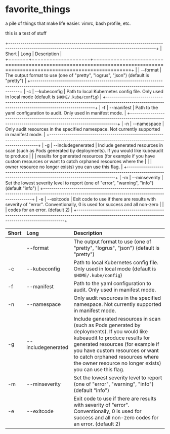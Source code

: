 # favorite_things
a pile of things that make life easier. vimrc, bash profile, etc.


this is a test of stuff



+------------------------------------------------------------------------------------------------------------------------------------------------------+
| Short | Long               | Description                                                                                                             |
+=======+====================+=========================================================================================================================+ 
|       | --format           | The output format to use (one of "pretty", "logrus", "json") (default is "pretty")                                      |
+------------------------------------------------------------------------------------------------------------------------------------------------------+
| -c    | --kubeconfig       | Path to local Kubernetes config file. Only used in local mode (default is `$HOME/.kube/config`)                         |
+------------------------------------------------------------------------------------------------------------------------------------------------------+
| -f    | --manifest         | Path to the yaml configuration to audit. Only used in manifest mode.                                                    |
+------------------------------------------------------------------------------------------------------------------------------------------------------+
| -n    | --namespace        | Only audit resources in the specified namespace. Not currently supported in manifest mode.                              |
+------------------------------------------------------------------------------------------------------------------------------------------------------+
| -g    | --includegenerated | Include generated resources in scan  (such as Pods generated by deployments). If you would like kubeaudit to produce    |
|                            | results for generated resources (for example if you have custom resources or want to catch orphaned resources where the |
|                            | owner resource no longer exists) you can use this flag.                                                                 |
+------------------------------------------------------------------------------------------------------------------------------------------------------+
| -m    | --minseverity      | Set the lowest severity level to report (one of "error", "warning", "info") (default "info")                            | 
+------------------------------------------------------------------------------------------------------------------------------------------------------+
| -e    | --exitcode         | Exit code to use if there are results with severity of "error". Conventionally, 0 is used for success and all non-zero  |
|                            | codes for an error. (default 2)                                                                                         |
+------------------------------------------------------------------------------------------------------------------------------------------------------+


| Short | Long               | Description                                                                                                                                            |
| :---- | :----------------- | :----------------------------------------------------------------------------------------------------------------------------------------------------- |
|       | --format           | The output format to use (one of "pretty", "logrus", "json") (default is "pretty")                                                                     |
| -c    | --kubeconfig       | Path to local Kubernetes config file. Only used in local mode (default is `$HOME/.kube/config`)                                                        |
| -f    | --manifest         | Path to the yaml configuration to audit. Only used in manifest mode.                                                                                   |
| -n    | --namespace        | Only audit resources in the specified namespace. Not currently supported in manifest mode.                                                             |
| -g    | --includegenerated | Include generated resources in scan  (such as Pods generated by deployments). If you would like kubeaudit to produce results for generated resources (for example if you have custom resources or want to catch orphaned resources where the owner resource no longer exists) you can use this flag. |
| -m    | --minseverity      | Set the lowest severity level to report (one of "error", "warning", "info") (default "info")                                                           |
| -e    | --exitcode         | Exit code to use if there are results with severity of "error". Conventionally, 0 is used for success and all non-zero codes for an error. (default 2) |

